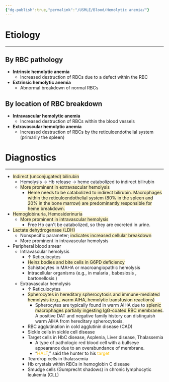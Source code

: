 ```yaml
---
{"dg-publish":true,"permalink":"/USMLE/Blood/Hemolytic anemia/"}
---
```


# Etiology
---
## By RBC pathology

- **Intrinsic hemolytic anemia**
    - Increased destruction of RBCs due to a defect within the RBC
- **Extrinsic hemolytic anemia**
    - Abnormal breakdown of normal RBCs

## By location of RBC breakdown

- **Intravascular hemolytic anemia**
    - Increased destruction of RBCs within the blood vessels
- **Extravascular hemolytic anemia**
    - Increased destruction of RBCs by the reticuloendothelial system (primarily the spleen)

# Diagnostics
---
- <span style="background:rgba(240, 200, 0, 0.2)">Indirect (unconjugated) bilirubin</span>
	- Hemolysis → Hb release → heme catabolized to indirect bilirubin
	- <span style="background:rgba(240, 200, 0, 0.2)">More prominent in extravascular hemolysis</span>
		- <span style="background:rgba(240, 200, 0, 0.2)">Heme needs to be catabolized to indirect bilirubin. Macrophages within the reticuloendothelial system (80% in the spleen and 20% in the bone marrow) are predominantly responsible for heme breakdown.</span>
- <span style="background:rgba(240, 200, 0, 0.2)">Hemoglobinuria, Hemosiderinuria</span>
	- <span style="background:rgba(240, 200, 0, 0.2)">More prominent in intravascular hemolysis</span>
		- Free Hb can't be catabolized, so they are excreted in urine.
- <span style="background:rgba(240, 200, 0, 0.2)">Lactate dehydrogenase (LDH)</span>
	- Nonspecific parameter; <span style="background:rgba(240, 200, 0, 0.2)">indicates increased cellular breakdown</span>
	- More prominent in intravascular hemolysis
- Peripheral blood smear
	- Intravascular hemolysis
		- ↑ Reticulocytes
		- <span style="background:rgba(240, 200, 0, 0.2)">Heinz bodies and bite cells in G6PD deficiency </span> 
		- Schistocytes in MAHA or macroangiopathic hemolysis 
		- Intracellular organisms (e.g., in malaria , babesiosis , bartonellosis )
	- Extravascular hemolysis
		- ↑ Reticulocytes
		- <span style="background:rgba(240, 200, 0, 0.2)">Spherocytes in hereditary spherocytosis and immune-mediated hemolysis (e.g., warm AIHA, hemolytic transfusion reactions)</span>
			- Spherocytes are typically found in warm AIHA due to <span style="background:rgba(240, 200, 0, 0.2)">splenic macrophages partially ingesting IgG-coated RBC membranes</span>. A positive DAT and negative family history can distinguish warm AIHA from hereditary spherocytosis.
		- RBC agglutination in cold agglutinin disease (CAD) 
		- Sickle cells in sickle cell disease 
		- Target cells in HbC disease, Asplenia, Liver disease, Thalassemia
			- A type of pathologic red blood cell with a bullseye appearance due to an overabundance of membrane.
			- “<font color="#ffc000">HALT</font>,” said the hunter to his <font color="#ffc000">target</font>
		- Teardrop cells in thalassemia
		- Hb crystals within RBCs in hemoglobin C disease
		- Smudge cells (Gumprecht shadows) in chronic lymphocytic leukemia (CLL) 
